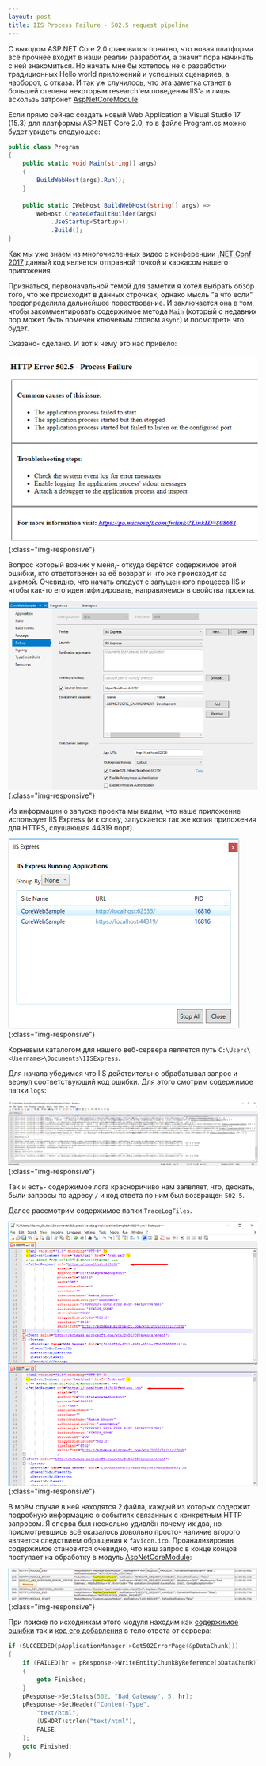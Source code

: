 ```yaml
---
layout: post
title: IIS Process Failure - 502.5 request pipeline
---
```


С выходом ASP.NET Core 2.0 становится понятно, что новая платформа всё прочнее входит в наши реалии разработки, а значит пора начинать с ней знакомиться. Но начать мне бы хотелось не с разработки традиционных Hello world приложений и успешных сценариев, а наоборот, с отказа. И так уж случилось, что эта заметка станет в большей степени некоторым research'ем поведения IIS'а и лишь вскользь затронет [AspNetCoreModule](https://github.com/aspnet/AspNetCoreModule).

Если прямо сейчас создать новый Web Application в Visual Studio 17 (15.3) для платформы ASP.NET Core 2.0, то в файле Program.cs можно будет увидеть следующее:

```c#
public class Program
{
    public static void Main(string[] args)
    {
        BuildWebHost(args).Run();
    }

    public static IWebHost BuildWebHost(string[] args) =>
        WebHost.CreateDefaultBuilder(args)
            .UseStartup<Startup>()
            .Build();
}
```

Как мы уже знаем из многочисленных видео с конференции [.NET Conf 2017](https://ingeno.io/2017/09/net-conf-2017-videos/) данный код является отправной точкой и каркасом нашего приложения.

Признаться, первоначальной темой для заметки я хотел выбрать обзор того, что же происходит в данных строчках, однако мысль "а что если" предопределила дальнейшее повествование. И заключается она в том, чтобы закомментировать содержимое метода `Main` (который с недавних пор может быть помечен ключевым словом `async`) и посмотреть что будет.

Сказано- сделано. И вот к чему это нас привело:

![iis_request_failure](/images/post/iis_request_failure.png){:class="img-responsive"}

Вопрос который возник у меня,- откуда берётся содержимое этой ошибки, кто ответственен за её возврат и что же происходит за ширмой. Очевидно, что начать следует с запущенного процесса IIS и чтобы как-то его идентифицировать, направляемся в свойства проекта.

![aspnetcore_project](/images/post/aspnetcore_project_settings.png){:class="img-responsive"}

Из информации о запуске проекта мы видим, что наше приложение использует IIS Express (и к слову, запускается так же копия приложения для HTTPS, слушаюшая 44319 порт).

![iis_applications](/images/post/iis_applications.png){:class="img-responsive"}

Корневым каталогом для нашего веб-сервера является путь `C:\Users\<Username>\Documents\IISExpress`.

Для начала убедимся что IIS действительно обрабатывал запрос и вернул соответствующий код ошибки. Для этого смотрим содержимое папки `logs`:

![iis_logs](/images/post/iis_logs.png){:class="img-responsive"}

Так и есть- содержимое лога красноричиво нам заявляет, что, дескать, были запросы по адресу `/` и код ответа по ним был возвращен `502 5`.

Далее рассмотрим содержимое папки `TraceLogFiles`.

![iis_logs](/images/post/iis_trace_events.png){:class="img-responsive"}

В моём случае в ней находятся 2 файла, каждый из которых содержит подробную информацию о событиях связанных с конкретным HTTP запросом. Я сперва был несколько удивлён почему их два, но присмотревшись всё оказалось довольно просто- наличие второго является следствием обращения к `favicon.ico`. Проанализировав содержимое становится очевидно, что наш запрос в конце концов поступает на обработку в модуль [AspNetCoreModule](https://github.com/aspnet/AspNetCoreModule):

![iis_trace_events_aspnetcore](/images/post/iis_trace_events_aspnetcore.png){:class="img-responsive"}

При поиске по исходникам этого модуля находим как [содержимое ошибки](https://github.com/aspnet/AspNetCoreModule/blob/746f578c3c01f0141479d5d9f31095ab6aba1935/src/AspNetCore/Inc/applicationmanager.h#L128) так и [код его добавления](https://github.com/aspnet/AspNetCoreModule/blob/746f578c3c01f0141479d5d9f31095ab6aba1935/src/AspNetCore/Src/forwardinghandler.cxx#L1399-L1413) в тело ответа от сервера:

```cpp
if (SUCCEEDED(pApplicationManager->Get502ErrorPage(&pDataChunk)))
{
    if (FAILED(hr = pResponse->WriteEntityChunkByReference(pDataChunk)))
    {
        goto Finished;
    }
    pResponse->SetStatus(502, "Bad Gateway", 5, hr);
    pResponse->SetHeader("Content-Type",
        "text/html",
        (USHORT)strlen("text/html"),
        FALSE
    );
    goto Finished;
}
```





